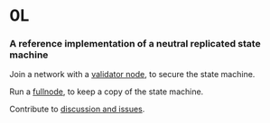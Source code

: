 # 0L
### A reference implementation of a neutral replicated state machine


Join a network with a [validator node](ol/documentation/validator_setup.md), to secure the state machine.

Run a [fullnode](https://github.com/OLSF/libra/wiki/Mining-VDF-Proofs), to keep a copy of the state machine.

Contribute to [discussion and issues](https://github.com/OLSF/libra/issues).
